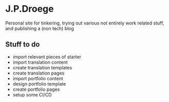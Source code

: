 # J.P.Droege
Personal site for tinkering, trying out various not entirely work related stuff, and publishing a (non tech) blog

## Stuff to do
- import relevant pieces of starter
- import translation content
- create translation templates
- create translation pages
- import portfolio content
- design portfolio template
- create portfolio pages
- setup some CI/CD
